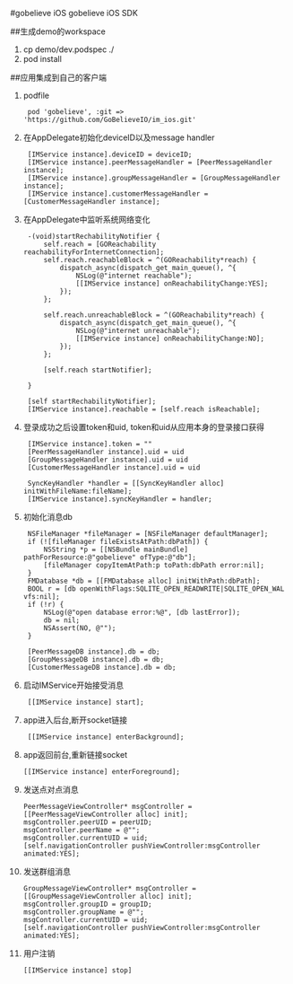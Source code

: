 #gobelieve iOS
gobelieve iOS SDK

##生成demo的workspace
1. cp demo/dev.podspec ./
2. pod install

##应用集成到自己的客户端

1. podfile

        pod 'gobelieve', :git => 'https://github.com/GoBelieveIO/im_ios.git'

3. 在AppDelegate初始化deviceID以及message handler

        [IMService instance].deviceID = deviceID;
        [IMService instance].peerMessageHandler = [PeerMessageHandler instance];
        [IMService instance].groupMessageHandler = [GroupMessageHandler instance];
        [IMService instance].customerMessageHandler = [CustomerMessageHandler instance];

4. 在AppDelegate中监听系统网络变化

        -(void)startRechabilityNotifier {
            self.reach = [GOReachability reachabilityForInternetConnection];
            self.reach.reachableBlock = ^(GOReachability*reach) {
                dispatch_async(dispatch_get_main_queue(), ^{
                    NSLog(@"internet reachable");
                    [[IMService instance] onReachabilityChange:YES];
                });
            };
            
            self.reach.unreachableBlock = ^(GOReachability*reach) {
                dispatch_async(dispatch_get_main_queue(), ^{
                    NSLog(@"internet unreachable");
                    [[IMService instance] onReachabilityChange:NO];
                });
            };
            
            [self.reach startNotifier];

        }

        [self startRechabilityNotifier];
        [IMService instance].reachable = [self.reach isReachable];

5. 登录成功之后设置token和uid, token和uid从应用本身的登录接口获得

        [IMService instance].token = ""
        [PeerMessageHandler instance].uid = uid
        [GroupMessageHandler instance].uid = uid
        [CustomerMessageHandler instance].uid = uid

        SyncKeyHandler *handler = [[SyncKeyHandler alloc] initWithFileName:fileName];
        [IMService instance].syncKeyHandler = handler;

6. 初始化消息db

        NSFileManager *fileManager = [NSFileManager defaultManager];
        if (![fileManager fileExistsAtPath:dbPath]) {
            NSString *p = [[NSBundle mainBundle] pathForResource:@"gobelieve" ofType:@"db"];
            [fileManager copyItemAtPath:p toPath:dbPath error:nil];
        }
        FMDatabase *db = [[FMDatabase alloc] initWithPath:dbPath];
        BOOL r = [db openWithFlags:SQLITE_OPEN_READWRITE|SQLITE_OPEN_WAL vfs:nil];
        if (!r) {
            NSLog(@"open database error:%@", [db lastError]);
            db = nil;
            NSAssert(NO, @"");
        }

        [PeerMessageDB instance].db = db;
        [GroupMessageDB instance].db = db;
        [CustomerMessageDB instance].db = db;

7. 启动IMService开始接受消息

        [[IMService instance] start];

8. app进入后台,断开socket链接

        [[IMService instance] enterBackground];

9.  app返回前台,重新链接socket

        [[IMService instance] enterForeground];


10. 发送点对点消息

        PeerMessageViewController* msgController = [[PeerMessageViewController alloc] init];
        msgController.peerUID = peerUID;
        msgController.peerName = @"";
        msgController.currentUID = uid;
        [self.navigationController pushViewController:msgController animated:YES];

11. 发送群组消息

        GroupMessageViewController* msgController = [[GroupMessageViewController alloc] init];
        msgController.groupID = groupID;
        msgController.groupName = @"";
        msgController.currentUID = uid;
        [self.navigationController pushViewController:msgController animated:YES];

12. 用户注销

        [[IMService instance] stop]